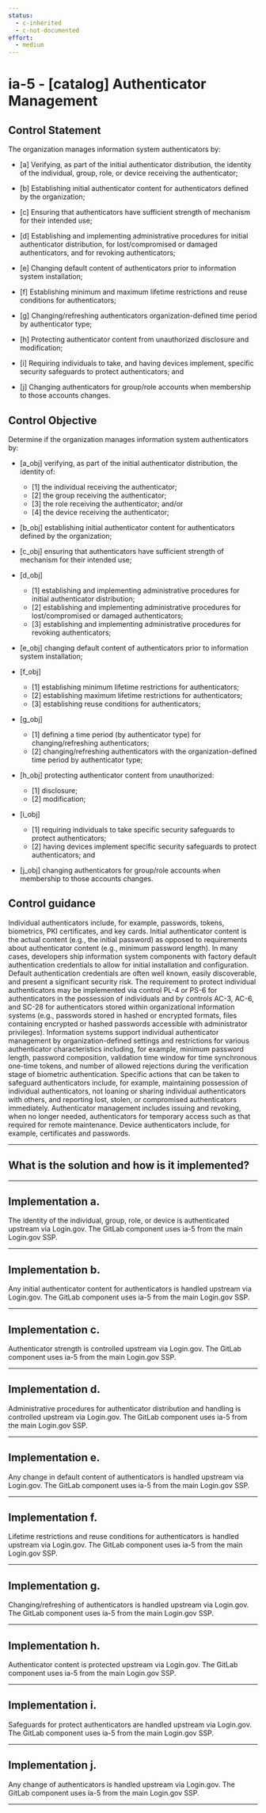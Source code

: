 ```yaml
---
status:
  - c-inherited
  - c-not-documented
effort:
  - medium
---
```


# ia-5 - \[catalog\] Authenticator Management

## Control Statement

The organization manages information system authenticators by:

- \[a\] Verifying, as part of the initial authenticator distribution, the identity of the individual, group, role, or device receiving the authenticator;

- \[b\] Establishing initial authenticator content for authenticators defined by the organization;

- \[c\] Ensuring that authenticators have sufficient strength of mechanism for their intended use;

- \[d\] Establishing and implementing administrative procedures for initial authenticator distribution, for lost/compromised or damaged authenticators, and for revoking authenticators;

- \[e\] Changing default content of authenticators prior to information system installation;

- \[f\] Establishing minimum and maximum lifetime restrictions and reuse conditions for authenticators;

- \[g\] Changing/refreshing authenticators organization-defined time period by authenticator type;

- \[h\] Protecting authenticator content from unauthorized disclosure and modification;

- \[i\] Requiring individuals to take, and having devices implement, specific security safeguards to protect authenticators; and

- \[j\] Changing authenticators for group/role accounts when membership to those accounts changes.

## Control Objective

Determine if the organization manages information system authenticators by:

- \[a_obj\] verifying, as part of the initial authenticator distribution, the identity of:

  - \[1\] the individual receiving the authenticator;
  - \[2\] the group receiving the authenticator;
  - \[3\] the role receiving the authenticator; and/or
  - \[4\] the device receiving the authenticator;

- \[b_obj\] establishing initial authenticator content for authenticators defined by the organization;

- \[c_obj\] ensuring that authenticators have sufficient strength of mechanism for their intended use;

- \[d_obj\]

  - \[1\] establishing and implementing administrative procedures for initial authenticator distribution;
  - \[2\] establishing and implementing administrative procedures for lost/compromised or damaged authenticators;
  - \[3\] establishing and implementing administrative procedures for revoking authenticators;

- \[e_obj\] changing default content of authenticators prior to information system installation;

- \[f_obj\]

  - \[1\] establishing minimum lifetime restrictions for authenticators;
  - \[2\] establishing maximum lifetime restrictions for authenticators;
  - \[3\] establishing reuse conditions for authenticators;

- \[g_obj\]

  - \[1\] defining a time period (by authenticator type) for changing/refreshing authenticators;
  - \[2\] changing/refreshing authenticators with the organization-defined time period by authenticator type;

- \[h_obj\] protecting authenticator content from unauthorized:

  - \[1\] disclosure;
  - \[2\] modification;

- \[i_obj\]

  - \[1\] requiring individuals to take specific security safeguards to protect authenticators;
  - \[2\] having devices implement specific security safeguards to protect authenticators; and

- \[j_obj\] changing authenticators for group/role accounts when membership to those accounts changes.

## Control guidance

Individual authenticators include, for example, passwords, tokens, biometrics, PKI certificates, and key cards. Initial authenticator content is the actual content (e.g., the initial password) as opposed to requirements about authenticator content (e.g., minimum password length). In many cases, developers ship information system components with factory default authentication credentials to allow for initial installation and configuration. Default authentication credentials are often well known, easily discoverable, and present a significant security risk. The requirement to protect individual authenticators may be implemented via control PL-4 or PS-6 for authenticators in the possession of individuals and by controls AC-3, AC-6, and SC-28 for authenticators stored within organizational information systems (e.g., passwords stored in hashed or encrypted formats, files containing encrypted or hashed passwords accessible with administrator privileges). Information systems support individual authenticator management by organization-defined settings and restrictions for various authenticator characteristics including, for example, minimum password length, password composition, validation time window for time synchronous one-time tokens, and number of allowed rejections during the verification stage of biometric authentication. Specific actions that can be taken to safeguard authenticators include, for example, maintaining possession of individual authenticators, not loaning or sharing individual authenticators with others, and reporting lost, stolen, or compromised authenticators immediately. Authenticator management includes issuing and revoking, when no longer needed, authenticators for temporary access such as that required for remote maintenance. Device authenticators include, for example, certificates and passwords.

______________________________________________________________________

## What is the solution and how is it implemented?

<!-- Please leave this section blank and enter implementation details in the parts below. -->

______________________________________________________________________

## Implementation a.

The identity of the individual, group, role, or device is authenticated upstream via Login.gov. The GitLab component uses ia-5 from the main Login.gov SSP.

______________________________________________________________________

## Implementation b.

Any initial authenticator content for authenticators is handled upstream via Login.gov. The GitLab component uses ia-5 from the main Login.gov SSP.

______________________________________________________________________

## Implementation c.

Authenticator strength is controlled upstream via Login.gov. The GitLab component uses ia-5 from the main Login.gov SSP.

______________________________________________________________________

## Implementation d.

Administrative procedures for authenticator distribution and handling is controlled upstream via Login.gov. The GitLab component uses ia-5 from the main Login.gov SSP.

______________________________________________________________________

## Implementation e.

Any change in default content of authenticators is handled upstream via Login.gov. The GitLab component uses ia-5 from the main Login.gov SSP.

______________________________________________________________________

## Implementation f.

Lifetime restrictions and reuse conditions for authenticators is handled upstream via Login.gov. The GitLab component uses ia-5 from the main Login.gov SSP.

______________________________________________________________________

## Implementation g.

Changing/refreshing of authenticators is handled upstream via Login.gov. The GitLab component uses ia-5 from the main Login.gov SSP.

______________________________________________________________________

## Implementation h.

Authenticator content is protected upstream via Login.gov. The GitLab component uses ia-5 from the main Login.gov SSP.

______________________________________________________________________

## Implementation i.

Safeguards for protect authenticators are handled upstream via Login.gov. The GitLab component uses ia-5 from the main Login.gov SSP.

______________________________________________________________________

## Implementation j.

Any change of authenticators is handled upstream via Login.gov. The GitLab component uses ia-5 from the main Login.gov SSP.

______________________________________________________________________
